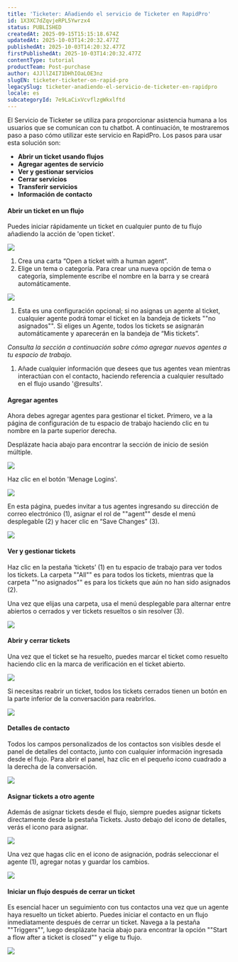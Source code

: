 ```yaml
---
title: 'Ticketer: Añadiendo el servicio de Ticketer en RapidPro'
id: 1X3XC7dZqvjeRPL5Ywrzx4
status: PUBLISHED
createdAt: 2025-09-15T15:15:18.674Z
updatedAt: 2025-10-03T14:20:32.477Z
publishedAt: 2025-10-03T14:20:32.477Z
firstPublishedAt: 2025-10-03T14:20:32.477Z
contentType: tutorial
productTeam: Post-purchase
author: 4JJllZ4I71DHhIOaLOE3nz
slugEN: ticketer-ticketer-on-rapid-pro
legacySlug: ticketer-anadiendo-el-servicio-de-ticketer-en-rapidpro
locale: es
subcategoryId: 7e9LaCixVcvflzgWkxlftd
---
```


El Servicio de Ticketer se utiliza para proporcionar asistencia humana a los usuarios que se comunican con tu chatbot. A continuación, te mostraremos paso a paso cómo utilizar este servicio en RapidPro. Los pasos para usar esta solución son:

- **Abrir un ticket usando flujos**
- **Agregar agentes de servicio**
- **Ver y gestionar servicios**
- **Cerrar servicios**
- **Transferir servicios**
- **Información de contacto**

#### **Abrir un ticket en un flujo**

Puedes iniciar rápidamente un ticket en cualquier punto de tu flujo añadiendo la acción de 'open ticket'.

![](https://raw.githubusercontent.com/vtexdocs/help-center-content/refs/heads/main/docs/es/tutorials/weni-by-vtex/integraciones/ticketer-anadiendo-el-servicio-de-ticketer-en-rapidpro_1.png)

1. Crea una carta “Open a ticket with a human agent”.
2. Elige un tema o categoría. Para crear una nueva opción de tema o categoría, simplemente escribe el nombre en la barra y se creará automáticamente.

![](https://raw.githubusercontent.com/vtexdocs/help-center-content/refs/heads/main/docs/es/tutorials/weni-by-vtex/integraciones/ticketer-anadiendo-el-servicio-de-ticketer-en-rapidpro_2.png)

1. Esta es una configuración opcional; si no asignas un agente al ticket, cualquier agente podrá tomar el ticket en la bandeja de tickets ""no asignados"". Si eliges un Agente, todos los tickets se asignarán automáticamente y aparecerán en la bandeja de “Mis tickets”.

*Consulta la sección a continuación sobre cómo agregar nuevos agentes a tu espacio de trabajo.*

1. Añade cualquier información que desees que tus agentes vean mientras interactúan con el contacto, haciendo referencia a cualquier resultado en el flujo usando '@results'.

#### **Agregar agentes**

Ahora debes agregar agentes para gestionar el ticket. Primero, ve a la página de configuración de tu espacio de trabajo haciendo clic en tu nombre en la parte superior derecha.

Desplázate hacia abajo para encontrar la sección de inicio de sesión múltiple.

![](https://raw.githubusercontent.com/vtexdocs/help-center-content/refs/heads/main/docs/es/tutorials/weni-by-vtex/integraciones/ticketer-anadiendo-el-servicio-de-ticketer-en-rapidpro_3.png)

Haz clic en el botón 'Menage Logins'.

![](https://raw.githubusercontent.com/vtexdocs/help-center-content/refs/heads/main/docs/es/tutorials/weni-by-vtex/integraciones/ticketer-anadiendo-el-servicio-de-ticketer-en-rapidpro_4.png)

En esta página, puedes invitar a tus agentes ingresando su dirección de correo electrónico (1\), asignar el rol de ""agent"" desde el menú desplegable (2\) y hacer clic en “Save Changes” (3\).

![](https://raw.githubusercontent.com/vtexdocs/help-center-content/refs/heads/main/docs/es/tutorials/weni-by-vtex/integraciones/ticketer-anadiendo-el-servicio-de-ticketer-en-rapidpro_5.png)

#### **Ver y gestionar tickets**

Haz clic en la pestaña ‘tickets’ (1\) en tu espacio de trabajo para ver todos los tickets. La carpeta ""All"" es para todos los tickets, mientras que la carpeta ""no asignados"" es para los tickets que aún no han sido asignados (2\).

Una vez que elijas una carpeta, usa el menú desplegable para alternar entre abiertos o cerrados y ver tickets resueltos o sin resolver (3\).

![](https://raw.githubusercontent.com/vtexdocs/help-center-content/refs/heads/main/docs/es/tutorials/weni-by-vtex/integraciones/ticketer-anadiendo-el-servicio-de-ticketer-en-rapidpro_6.png)

#### **Abrir y cerrar tickets**

Una vez que el ticket se ha resuelto, puedes marcar el ticket como resuelto haciendo clic en la marca de verificación en el ticket abierto.

![](https://raw.githubusercontent.com/vtexdocs/help-center-content/refs/heads/main/docs/es/tutorials/weni-by-vtex/integraciones/ticketer-anadiendo-el-servicio-de-ticketer-en-rapidpro_7.png)

Si necesitas reabrir un ticket, todos los tickets cerrados tienen un botón en la parte inferior de la conversación para reabrirlos.

![](https://raw.githubusercontent.com/vtexdocs/help-center-content/refs/heads/main/docs/es/tutorials/weni-by-vtex/integraciones/ticketer-anadiendo-el-servicio-de-ticketer-en-rapidpro_8.png)

#### **Detalles de contacto**

Todos los campos personalizados de los contactos son visibles desde el panel de detalles del contacto, junto con cualquier información ingresada desde el flujo. Para abrir el panel, haz clic en el pequeño icono cuadrado a la derecha de la conversación.

![](https://raw.githubusercontent.com/vtexdocs/help-center-content/refs/heads/main/docs/es/tutorials/weni-by-vtex/integraciones/ticketer-anadiendo-el-servicio-de-ticketer-en-rapidpro_9.png)

#### **Asignar tickets a otro agente**

Además de asignar tickets desde el flujo, siempre puedes asignar tickets directamente desde la pestaña Tickets. Justo debajo del icono de detalles, verás el icono para asignar.

![](https://raw.githubusercontent.com/vtexdocs/help-center-content/refs/heads/main/docs/es/tutorials/weni-by-vtex/integraciones/ticketer-anadiendo-el-servicio-de-ticketer-en-rapidpro_10.png)

Una vez que hagas clic en el icono de asignación, podrás seleccionar el agente (1\), agregar notas y guardar los cambios.

![](https://raw.githubusercontent.com/vtexdocs/help-center-content/refs/heads/main/docs/es/tutorials/weni-by-vtex/integraciones/ticketer-anadiendo-el-servicio-de-ticketer-en-rapidpro_11.png)

#### Iniciar un flujo después de cerrar un ticket

Es esencial hacer un seguimiento con tus contactos una vez que un agente haya resuelto un ticket abierto. Puedes iniciar el contacto en un flujo inmediatamente después de cerrar un ticket. Navega a la pestaña ""Triggers"", luego desplázate hacia abajo para encontrar la opción ""Start a flow after a ticket is closed"" y elige tu flujo.

![](https://raw.githubusercontent.com/vtexdocs/help-center-content/refs/heads/main/docs/es/tutorials/weni-by-vtex/integraciones/ticketer-anadiendo-el-servicio-de-ticketer-en-rapidpro_12.png)
